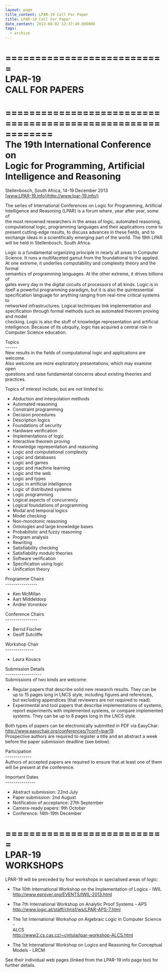 ```yaml
---
layout: page
title_content: LPAR-19 Call For Paper
title: LPAR-19 Call For Paper
date_content: 2013-08-02 12:37:49.000000
tags:
  - archive
---
```

===========================  
LPAR-19  
CALL FOR PAPERS  
===========================  
  
============================================================  
The 19th International Conference on  
Logic for Programming, Artificial Intelligence and Reasoning  
============================================================  
  
Stellenbosch, South Africa, 14-19 December 2013  
[www.LPAR-19.info](http://www.lpar-19.info/)  
  
The series of International Conferences on Logic for Programming, Artificial  
Intelligence and Reasoning (LPAR) is a forum where, year after year, some of  
the most renowned researchers in the areas of logic, automated reasoning,  
computational logic, programming languages and their applications come to  
present cutting-edge results, to discuss advances in these fields, and to  
exchange ideas in a scientifically emerging part of the world. The 19th LPAR  
will be held in Stellenbosch, South Africa.  
  
Logic is a fundamental organizing principle in nearly all areas in Computer  
Science. It runs a multifaceted gamut from the foundational to the applied.  
At one extreme, it underlies computability and complexity theory and the
formal  
semantics of programming languages. At the other extreme, it drives billions
of  
gates every day in the digital circuits of processors of all kinds. Logic is
in  
itself a powerful programming paradigm, but it is also the quintessential  
specification language for anything ranging from real-time critical systems to  
networked infrastructures. Logical techniques link implementation and  
specification through formal methods such as automated theorem proving and
model  
checking. Logic is also the stuff of knowledge representation and artificial  
intelligence. Because of its ubiquity, logic has acquired a central role in  
Computer Science education.  
  
Topics  
\------  
New results in the fields of computational logic and applications are welcome.  
Also welcome are more exploratory presentations, which may examine open  
questions and raise fundamental concerns about existing theories and
practices.  
  
Topics of interest include, but are not limited to:  
* Abduction and interpolation methods  
* Automated reasoning  
* Constraint programming  
* Decision procedures  
* Description logics  
* Foundations of security  
* Hardware verification  
* Implementations of logic  
* Interactive theorem proving  
* Knowledge representation and reasoning  
* Logic and computational complexity  
* Logic and databases  
* Logic and games  
* Logic and machine learning  
* Logic and the web  
* Logic and types  
* Logic in artificial intelligence  
* Logic of distributed systems  
* Logic programming  
* Logical aspects of concurrency  
* Logical foundations of programming  
* Modal and temporal logics  
* Model checking  
* Non-monotonic reasoning  
* Ontologies and large knowledge bases  
* Probabilistic and fuzzy reasoning  
* Program analysis  
* Rewriting  
* Satisfiability checking  
* Satisfiability modulo theories  
* Software verification  
* Specification using logic  
* Unification theory  
  
Programme Chairs  
\----------------  
* Ken McMillan  
* Aart Middeldorp  
* Andrei Voronkov  
  
Conference Chairs  
\----------------  
* Bernd Fischer  
* Geoff Sutcliffe  
  
Workshop Chair  
\--------------  
* Laura Kovacs  
  
Submission Details  
\------------------  
Submissions of two kinds are welcome:  
  
* Regular papers that describe solid new research results. They can be  
up to 15 pages long in LNCS style, including figures and references,  
but excluding appendices (that reviewers are not required to read).  
* Experimental and tool papers that describe implementations of systems,  
report experiments with implemented systems, or compare implemented  
systems. They can be up to 8 pages long in the LNCS style.  
  
Both types of papers can be electronically submitted in PDF via EasyChar:  
<http://www.easychair.org/conferences/?conf=lpar19>.  
Prospective authors are required to register a title and an abstract a week  
before the paper submission deadline (see below).  
  
Participation  
\-------------  
Authors of accepted papers are required to ensure that at least one of them  
will be present at the conference.  
  
Important Dates  
\---------------  
* Abstract submission: 22nd July  
* Paper submission: 2nd August  
* Notification of acceptance: 27th September  
* Camera-ready papers: 9th October  
* Conference: 14th-19th December  
  
  
===========================  
LPAR-19  
WORKSHOPS  
===========================  
  
LPAR-19 will be preceded by four workshops in specialised areas of logic:  
  
* The 10th International Workshop on the Implementation of Logics - IWIL  
<http://www.eprover.org/EVENTS/IWIL-2013.html>  
  
* The 7th International Workshop on Analytic Proof Systems - APS  
<http://www.logic.at/staff/chrisf/ws/LPAR-APS-7.html>  
  
* The 1st International Workshop on Algebraic Logic in Computer Science -  
ALCS  
<http://www2.cs.cas.cz/~cintula/lpar-workshop-ALCS.html>  
  
* The 1st International Workshop on Logics and Reasoning for Conceptual  
Models - LRCM  
  
See their individual web pages (linked from the LPAR-19.info page too) for  
further details.

